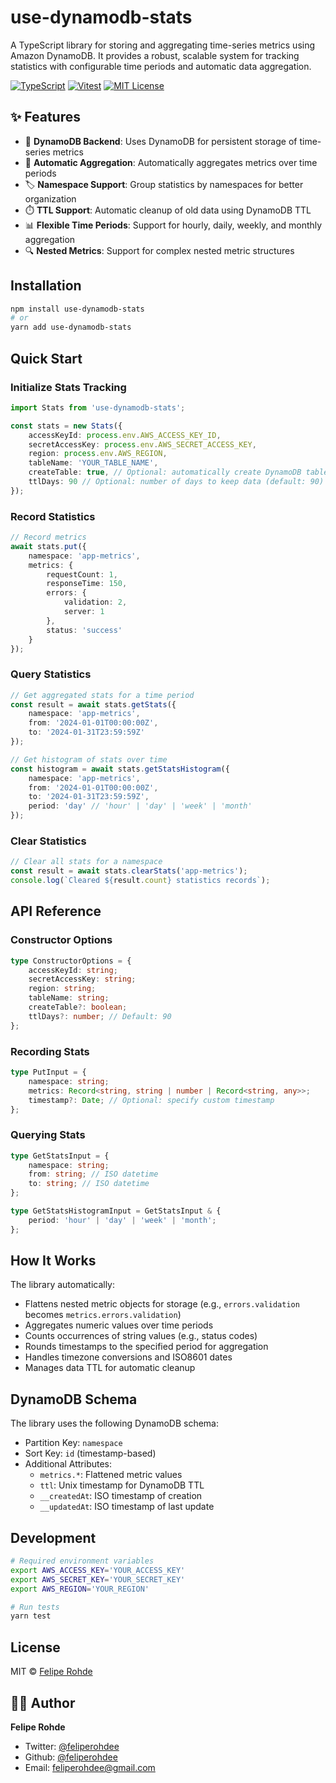 # use-dynamodb-stats

A TypeScript library for storing and aggregating time-series metrics using Amazon DynamoDB. It provides a robust, scalable system for tracking statistics with configurable time periods and automatic data aggregation.

[![TypeScript](https://img.shields.io/badge/-TypeScript-3178C6?style=flat-square&logo=typescript&logoColor=white)](https://www.typescriptlang.org/)
[![Vitest](https://img.shields.io/badge/-Vitest-729B1B?style=flat-square&logo=vitest&logoColor=white)](https://vitest.dev/)
[![MIT License](https://img.shields.io/badge/license-MIT-blue.svg)](LICENSE)

## ✨ Features

- 💾 **DynamoDB Backend**: Uses DynamoDB for persistent storage of time-series metrics
- 🔄 **Automatic Aggregation**: Automatically aggregates metrics over time periods
- 🏷️ **Namespace Support**: Group statistics by namespaces for better organization
- ⏱️ **TTL Support**: Automatic cleanup of old data using DynamoDB TTL
- 📊 **Flexible Time Periods**: Support for hourly, daily, weekly, and monthly aggregation
- 🔍 **Nested Metrics**: Support for complex nested metric structures

## Installation

```bash
npm install use-dynamodb-stats
# or
yarn add use-dynamodb-stats
```

## Quick Start

### Initialize Stats Tracking

```typescript
import Stats from 'use-dynamodb-stats';

const stats = new Stats({
	accessKeyId: process.env.AWS_ACCESS_KEY_ID,
	secretAccessKey: process.env.AWS_SECRET_ACCESS_KEY,
	region: process.env.AWS_REGION,
	tableName: 'YOUR_TABLE_NAME',
	createTable: true, // Optional: automatically create DynamoDB table
	ttlDays: 90 // Optional: number of days to keep data (default: 90)
});
```

### Record Statistics

```typescript
// Record metrics
await stats.put({
	namespace: 'app-metrics',
	metrics: {
		requestCount: 1,
		responseTime: 150,
		errors: {
			validation: 2,
			server: 1
		},
		status: 'success'
	}
});
```

### Query Statistics

```typescript
// Get aggregated stats for a time period
const result = await stats.getStats({
	namespace: 'app-metrics',
	from: '2024-01-01T00:00:00Z',
	to: '2024-01-31T23:59:59Z'
});

// Get histogram of stats over time
const histogram = await stats.getStatsHistogram({
	namespace: 'app-metrics',
	from: '2024-01-01T00:00:00Z',
	to: '2024-01-31T23:59:59Z',
	period: 'day' // 'hour' | 'day' | 'week' | 'month'
});
```

### Clear Statistics

```typescript
// Clear all stats for a namespace
const result = await stats.clearStats('app-metrics');
console.log(`Cleared ${result.count} statistics records`);
```

## API Reference

### Constructor Options

```typescript
type ConstructorOptions = {
	accessKeyId: string;
	secretAccessKey: string;
	region: string;
	tableName: string;
	createTable?: boolean;
	ttlDays?: number; // Default: 90
};
```

### Recording Stats

```typescript
type PutInput = {
	namespace: string;
	metrics: Record<string, string | number | Record<string, any>>;
	timestamp?: Date; // Optional: specify custom timestamp
};
```

### Querying Stats

```typescript
type GetStatsInput = {
	namespace: string;
	from: string; // ISO datetime
	to: string; // ISO datetime
};

type GetStatsHistogramInput = GetStatsInput & {
	period: 'hour' | 'day' | 'week' | 'month';
};
```

## How It Works

The library automatically:

- Flattens nested metric objects for storage (e.g., `errors.validation` becomes `metrics.errors.validation`)
- Aggregates numeric values over time periods
- Counts occurrences of string values (e.g., status codes)
- Rounds timestamps to the specified period for aggregation
- Handles timezone conversions and ISO8601 dates
- Manages data TTL for automatic cleanup

## DynamoDB Schema

The library uses the following DynamoDB schema:

- Partition Key: `namespace`
- Sort Key: `id` (timestamp-based)
- Additional Attributes:
  - `metrics.*`: Flattened metric values
  - `ttl`: Unix timestamp for DynamoDB TTL
  - `__createdAt`: ISO timestamp of creation
  - `__updatedAt`: ISO timestamp of last update

## Development

```bash
# Required environment variables
export AWS_ACCESS_KEY='YOUR_ACCESS_KEY'
export AWS_SECRET_KEY='YOUR_SECRET_KEY'
export AWS_REGION='YOUR_REGION'

# Run tests
yarn test
```

## License

MIT © [Felipe Rohde](mailto:feliperohdee@gmail.com)

## 👨‍💻 Author

**Felipe Rohde**

- Twitter: [@feliperohdee](https://twitter.com/felipe_rohde)
- Github: [@feliperohdee](https://github.com/feliperohdee)
- Email: feliperohdee@gmail.com
